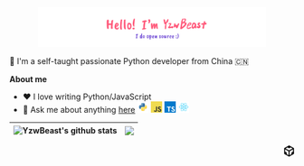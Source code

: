 <p align="center"><a href="https://yzwbeast.github.io/"><img width="80%" alt="Hello, I'm Anurag. I do open source!" src="./assets/gh-readme-header.png" /></a></p>

👋 I'm a self-taught passionate Python developer from China 🇨🇳

**About me**


- ❤️ I love writing Python/JavaScript
- 💬 Ask me about anything [here](https://github.com/yzwbeast/yzwbeast/issues)
<code><img height="20" alt="python" src="https://raw.githubusercontent.com/github/explore/80688e429a7d4ef2fca1e82350fe8e3517d3494d/topics/python/python.png"></code>
<code><img height="20" alt="javascript" src="https://raw.githubusercontent.com/github/explore/80688e429a7d4ef2fca1e82350fe8e3517d3494d/topics/javascript/javascript.png"></code>
<code><img height="20" alt="typescript" src="https://raw.githubusercontent.com/github/explore/80688e429a7d4ef2fca1e82350fe8e3517d3494d/topics/typescript/typescript.png"></code>
<code><img height="20" alt="react" src="https://raw.githubusercontent.com/github/explore/80688e429a7d4ef2fca1e82350fe8e3517d3494d/topics/react/react.png"></code>


| <img align="center" src="https://github-readme-stats.vercel.app/api?username=yzwbeast&show_icons=true&include_all_commits=true&theme=transparent&hide_border=true" alt="YzwBeast's github stats" /> | <img align="center" src="https://github-readme-stats.vercel.app/api/top-langs/?username=yzwbeast&layout=compact&theme=transparent&hide_border=true" /> |
| ------------- | ------------- |

<a href="https://codesandbox.io/u/yzwbeast">
  <img align="right" alt="Yzw Beast | CodeSandbox" width="20px" src="https://raw.githubusercontent.com/yzwbeast/yzwbeast/master/assets/codesandbox.svg" />
</a>
